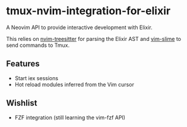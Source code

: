 # tmux-nvim-integration-for-elixir
A Neovim API to provide interactive development with Elixir.  

This relies on [nvim-treesitter](https://github.com/nvim-treesitter/nvim-treesitter) for parsing the Elixir AST and [vim-slime](https://github.com/jpalardy/vim-slime) to send commands to Tmux.

## Features
- Start iex sessions
- Hot reload modules inferred from the Vim cursor

## Wishlist
- FZF integration (still learning the vim-fzf API)
